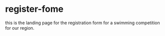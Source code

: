 # register-fome
this is the landing page for the registration form for a swimming competition for our region.
